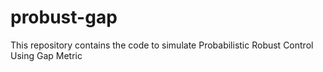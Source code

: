 # probust-gap
This repository contains the code to simulate Probabilistic Robust Control Using Gap Metric
